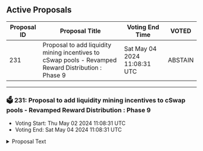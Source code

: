 ## Active Proposals

| Proposal ID | Proposal Title | Voting End Time | VOTED |
|-------------|----------------|-----------------|-------|
| 231 | Proposal to add liquidity mining incentives to cSwap pools - Revamped Reward Distribution : Phase 9 | Sat May 04 2024 11:08:31 UTC | ABSTAIN |

---

### 🗳 231: Proposal to add liquidity mining incentives to cSwap pools - Revamped Reward Distribution : Phase 9
- Voting Start: Thu May 02 2024 11:08:31 UTC
- Voting End: Sat May 04 2024 11:08:31 UTC

<details>
<summary>Proposal Text</summary>
 
Add the liquidity incentives for revamped reward distribution phase-9 on cSwap DEX by allocating 61,190 CMDX for 14 days
[forum](https://forum.comdex.one/t/52-cswap-liquidity-mining-incentives-revamped-reward-distribution-phase-9/1065)
</details>
